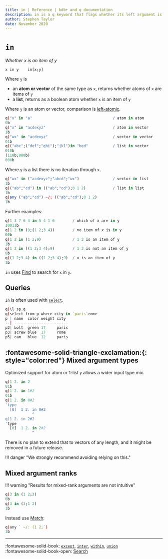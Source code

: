 ```yaml
---
title: in | Reference | kdb+ and q documentation
description: in is a q keyword that flags whether its left argument is an item in its right argument.
author: Stephen Taylor
date: November 2020
---
```

# `in`


_Whether x is an item of y_


```syntax
x in y    in[x;y]
```

Where `y` is 

-   an **atom or vector** of the same type as `x`, returns whether atoms of `x` are items of `y`
-   a **list**, returns as a boolean atom whether `x` is an item of `y`

Where `y` is an atom or vector, comparison is [left-atomic](../basics/glossary.md#left-atomic-function).

```q
q)"x" in "a"                                    / atom in atom
0b
q)"x" in "acdexyz"                              / atom in vector
1b
q)"wx" in "acdexyz"                             / vector in vector
01b
q)("abc";("def";"ghi");"jkl")in "bed"           / list in vector
010b
(110b;000b)
000b
```

Where `y` is a list there is no iteration through `x`.

```q
q)"wx" in ("acdexyz";"abcd";"wx")               / vector in list
1b
q)("ab";"cd") in (("ab";"cd");0 1 2)            / list in list
1b
q)any ("ab";"cd") ~/: (("ab";"cd");0 1 2)
1b
```

Further examples:

```q
q)1 3 7 6 4 in 5 4 1 6        / which of x are in y
10011b
q)1 2 in (9;(1 2;3 4))        / no item of x is in y
00b
q)1 2 in (1 2;9)              / 1 2 is an item of y
1b
q)1 2 in ((1 2;3 4);9)        / 1 2 is not an item of y
0b
q)(1 2;3 4) in ((1 2;3 4);9)  / x is an item of y
1b
```

`in` uses [Find](find.md) to search for `x` in `y`.


## Queries

`in` is often used with [`select`](select.md).

```q
q)\l sp.q
q)select from p where city in `paris`rome
p | name  color weight city
--| ------------------------
p2| bolt  green 17     paris
p3| screw blue  17     rome
p5| cam   blue  12     paris
```


## :fontawesome-solid-triangle-exclamation:{: style="color:red"} Mixed argument types

Optimized support for atom or 1-list `y` allows a wider input type mix.

```q
q)1 2. in 2
01b
q)1 2. in 1#2
01b
q)1 2. in 0#2
'type
  [0]  1 2. in 0#2
            ^
q)1 2. in 2#2
'type
  [0]  1 2. in 2#2
            ^
```

There is no plan to extend that to vectors of any length, and it might be removed in a future release.

!!! danger "We strongly recommend avoiding relying on this."



## Mixed argument ranks

!!! warning "Results for mixed-rank arguments are not intuitive"

```q
q)3 in (1 2;3)
0b
q)3 in (3;1 2)
1b
```

Instead use [Match](match.md):

```q
q)any ` ~/: (1 2;`)
1b
```



----
:fontawesome-solid-book:
[`except`](except.md),
[`inter`](inter.md),
[`within`](within.md),
[`union`](union.md)
<br>
:fontawesome-solid-book-open:
[Search](../basics/by-topic.md#search)


